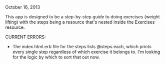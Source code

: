 October 16, 2013

This app is designed to be a step-by-step guide to doing exercises (weight lifting) with the steps being a resource that's nested inside the Exercises resource.

CURRENT ERRORS:

- The index.html.erb file for the steps lists @steps.each, which prints every single step regardless of which exercise it belongs to. I'm looking for the logic by which to sort that out now.
